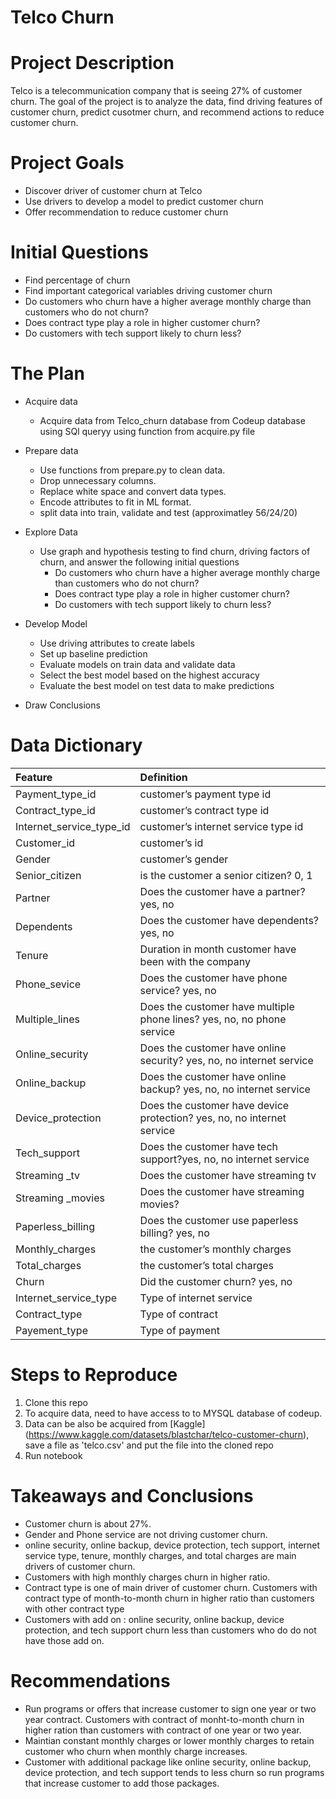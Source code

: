 # Telco Churn

# Project Description

Telco is a telecommunication company that is seeing 27%  of customer churn. The goal of the project is to analyze the data, find driving features of customer churn, predict cusotmer churn, and recommend actions to reduce customer churn.  

# Project Goals
* Discover driver of customer churn at Telco
* Use drivers to develop a model to predict customer churn
* Offer recommendation to reduce customer churn

# Initial Questions
* Find percentage of churn
* Find important categorical variables driving customer churn
* Do customers who churn have a higher average monthly charge than customers who do not churn?
* Does contract type play a role in higher customer churn?
* Do customers with tech support likely to churn less?

# The Plan

* Acquire data
    * Acquire data from Telco_churn database from Codeup database using SQl queryy using function from acquire.py file

* Prepare data
    * Use functions from prepare.py to clean data. 
    * Drop unnecessary columns. 
    * Replace white space and convert data types.
    * Encode attributes to fit in ML format.
    * split data into train, validate and test (approximatley 56/24/20)

* Explore Data
    * Use graph and hypothesis testing to find churn, driving factors of churn, and answer the following initial questions
        * Do customers who churn have a higher average monthly charge than customers who do not churn?
        * Does contract type play a role in higher customer churn?
        * Do customers with tech support likely to churn less?

* Develop Model
    * Use driving attributes to create labels
    * Set up baseline prediction
    * Evaluate models on train data and validate data
    * Select the best model based on the highest accuracy 
    * Evaluate the best model on test data to make predictions

* Draw Conclusions

# Data Dictionary
| Feature | Definition |
|:--------|:-----------|
Payment_type_id|customer’s payment type id| 1, 2, 3, 4|
| Contract_type_id| customer’s contract type id| 1, 2, 3|
| Internet_service_type_id| customer’s internet service type id| 1, 2, ,3, 4|
|  Customer_id| customer’s id|
|  Gender| customer’s gender| male, female|
|  Senior_citizen| is the customer a senior citizen? 0, 1|
|  Partner| Does the customer have a partner? yes, no|
|  Dependents| Does the customer have dependents? yes, no|
|  Tenure| Duration in month customer have been with the company|
|  Phone_sevice| Does the customer have phone service? yes, no|
|  Multiple_lines | Does the customer have multiple phone lines? yes, no, no phone service|
|  Online_security| Does the customer have online security? yes, no, no internet service|
|  Online_backup| Does the customer have online backup? yes, no, no internet service|
|  Device_protection| Does the customer have device protection? yes, no, no internet service|
|  Tech_support| Does the customer have tech support?yes, no, no internet service|
|  Streaming _tv| Does the customer have streaming tv| yes, no, no internet service|
|  Streaming _movies| Does the customer have streaming movies?| yes, no, no internet service|
|  Paperless_billing| Does the customer use paperless billing? yes, no|
|  Monthly_charges| the customer’s monthly charges|
|  Total_charges| the customer’s total charges|
|  Churn| Did the customer churn? yes, no|
|  Internet_service_type| Type of internet service| fiber, DSL, none|
|  Contract_type| Type of contract| two year, one year, month-to-month|
|  Payement_type| Type of payment| electronic, mailed check, bank transfer (automatic), credit card (automatic)|

# Steps to Reproduce
1. Clone this repo 
2. To acquire data, need to have access to to MYSQL database of codeup. 
3. Data can be also be acquired from [Kaggle] (https://www.kaggle.com/datasets/blastchar/telco-customer-churn), save a file as 'telco.csv' and put the file into the cloned repo 
5. Run notebook

# Takeaways and Conclusions
* Customer churn is about 27%.
* Gender and Phone service are not driving customer churn.
* online security, online backup, device protection, tech support, internet service type, tenure, monthly charges, and total charges are main drivers of customer churn.
* Customers with high monthly charges churn in higher ratio.
* Contract type is one of main driver of customer churn. Customers with contract type of month-to-month churn in higher ratio than customers with other contract type
* Customers with add on : online security, online backup, device protection, and tech support churn less than customers who do do not have those add on.

# Recommendations
* Run programs or offers that increase customer to sign one year or two year contract. Customers with contract of monht-to-month churn in higher ration than customers with contract of one year or two year.
* Maintian constant monthly charges or lower monthly charges to retain customer who churn when monthly charge increases.
* Customer with additional package like online security, online backup, device protection, and tech support tends to less churn so run programs that increase customer to add those packages.







